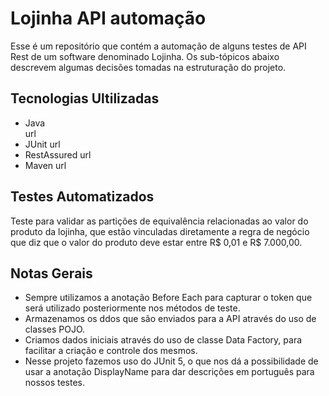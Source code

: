 # Lojinha API automação
Esse é um repositório que contém a automação de alguns testes de API Rest de um software denominado Lojinha. Os sub-tópicos abaixo descrevem algumas decisões tomadas na estruturação do projeto.

## Tecnologias Ultilizadas

- Java  
  url
- JUnit
  url
- RestAssured
  url
- Maven
  url

## Testes Automatizados

Teste para validar as partições de equivalência relacionadas ao valor do produto da lojinha, que estão vinculadas  diretamente a regra de negócio que diz que o valor do produto deve estar entre R$ 0,01 e R$ 7.000,00.

## Notas Gerais

- Sempre utilizamos a anotação Before Each para capturar o token que será utilizado posteriormente nos métodos de teste.
- Armazenamos os ddos que são enviados para a API através do uso de classes POJO.
- Criamos dados iniciais através do uso de classe Data Factory, para facilitar a criação e controle dos mesmos.
-  Nesse projeto fazemos uso do JUnit 5, o que nos dá a possibilidade de usar a anotação DisplayName para dar descrições em português para nossos testes.